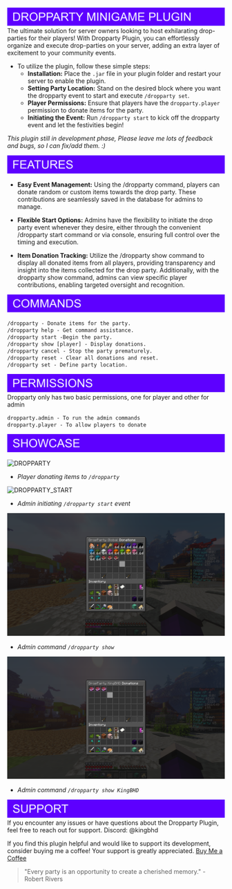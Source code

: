 ![BANNER](./.github/assets/image/banner.png)
The ultimate solution for server owners looking to host exhilarating drop-parties for their players! With Dropparty
Plugin, you can effortlessly organize and execute drop-parties on your server, adding an extra layer of
excitement to your community events.

- To utilize the plugin, follow these simple steps:
    - **Installation:** Place the `.jar` file in your plugin folder and restart your server to enable the plugin.
    - **Setting Party Location:** Stand on the desired block where you want the dropparty event to start and execute
      `/dropparty set`.
    - **Player Permissions:** Ensure that players have the `dropparty.player` permission to donate items for the party.
    - **Initiating the Event:** Run `/dropparty start` to kick off the dropparty event and let the festivities begin!

_This plugin still in development phase, Please leave me lots of feedback and bugs, so I can fix/add them. :)_

![FEATURES](./.github/assets/image/features.png)

- **Easy Event Management:** Using the /dropparty command, players can donate random or custom items towards the drop
  party. These contributions are seamlessly saved in the database for admins to manage.

- **Flexible Start Options:** Admins have the flexibility to initiate the drop party event whenever they desire, either
  through the convenient /dropparty start command or via console, ensuring full control over the timing and execution.

- **Item Donation Tracking:** Utilize the /dropparty show command to display all donated items from all players,
  providing transparency and insight into the items collected for the drop party. Additionally, with the dropparty
  show <username> command, admins can view specific player contributions, enabling targeted oversight and recognition.

![COMMANDS](./.github/assets/image/commands.png)

```text
/dropparty - Donate items for the party.
/dropparty help - Get command assistance.
/dropparty start -Begin the party.
/dropparty show [player] - Display donations.
/dropparty cancel - Stop the party prematurely.
/dropparty reset - Clear all donations and reset.
/dropparty set - Define party location.
```

![PERMISSIONS](./.github/assets/image/permissions.png)
Dropparty only has two basic permissions, one for player and other for admin

```text
dropparty.admin - To run the admin commands
dropparty.player - To allow players to donate
```

![SHOWCASE](./.github/assets/image/showcase.png)

![DROPPARTY](./.github/assets/image/dropparty-player.gif)

- _Player donating items to `/dropparty`_

![DROPPARTY_START](./.github/assets/image/dropparty-admin.gif)

- _Admin initiating `/dropparty start` event_

![GLOBAL_DONATIONS](./.github/assets/image/global-donations.png)

- _Admin command `/dropparty show`_

![PLAYER_DONNATIONS](./.github/assets/image/player-donations.png)

- _Admin command `/dropparty show KingBHD`_

![SUPPORT](./.github/assets/image/support.png)
If you encounter any issues or have questions about the Dropparty Plugin, feel free to reach out for support.
Discord: @kingbhd

If you find this plugin helpful and would like to support its development, consider buying me a coffee! Your support is
greatly appreciated.
[Buy Me a Coffee](https://www.buymeacoffee.com/KingBHD)

> "Every party is an opportunity to create a cherished memory." - Robert Rivers
